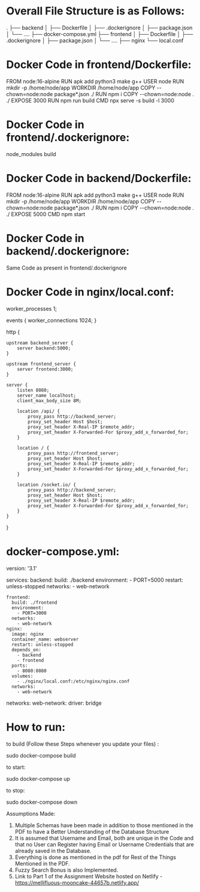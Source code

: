 # Overall File Structure is as Follows:

.
├── backend
│   ├── Dockerfile
│   ├── .dockerignore
│   ├── package.json
│   └── ....
├── docker-compose.yml
├── frontend
│   ├── Dockerfile
│   ├── .dockerignore
│   ├── package.json
│   └── ....
├── nginx
    └── local.conf

# Docker Code in frontend/Dockerfile:

FROM node:16-alpine
RUN apk add python3 make g++ 
USER node 
RUN mkdir -p /home/node/app
WORKDIR /home/node/app
COPY --chown=node:node package*.json ./
RUN npm i
COPY --chown=node:node . ./
EXPOSE 3000
RUN npm run build
CMD npx serve -s build -l 3000

# Docker Code in frontend/.dockerignore:

node_modules
build

# Docker Code in backend/Dockerfile:

FROM node:16-alpine
RUN apk add python3 make g++ 
USER node 
RUN mkdir -p /home/node/app
WORKDIR /home/node/app
COPY --chown=node:node package*.json ./
RUN npm i
COPY --chown=node:node . ./
EXPOSE 5000
CMD npm start

# Docker Code in backend/.dockerignore:

Same Code as present in frontend/.dockerignore

# Docker Code in nginx/local.conf:

worker_processes  1;


events {
    worker_connections  1024;
}

http {

    upstream backend_server {
        server backend:5000;
    }
  
    upstream frontend_server {
        server frontend:3000;
    }
  
    server {
        listen 8080;
        server_name localhost;
        client_max_body_size 8M;
  
        location /api/ {
            proxy_pass http://backend_server;
            proxy_set_header Host $host;
            proxy_set_header X-Real-IP $remote_addr;
            proxy_set_header X-Forwarded-For $proxy_add_x_forwarded_for;
        }
  
        location / {
            proxy_pass http://frontend_server;
            proxy_set_header Host $host;
            proxy_set_header X-Real-IP $remote_addr;
            proxy_set_header X-Forwarded-For $proxy_add_x_forwarded_for;
        }
  
        location /socket.io/ {
            proxy_pass http://backend_server;
            proxy_set_header Host $host;
            proxy_set_header X-Real-IP $remote_addr;
            proxy_set_header X-Forwarded-For $proxy_add_x_forwarded_for;
        }
    }
}

# docker-compose.yml:

version: '3.1'

services:
    backend:
      build: ./backend
      environment:
        - PORT=5000
      restart: unless-stopped
      networks:
        - web-network


    frontend:
      build: ./frontend
      environment:
        - PORT=3000
      networks:
        - web-network
    nginx:
      image: nginx
      container_name: webserver
      restart: unless-stopped
      depends_on:
        - backend
        - frontend
      ports:
        - 8080:8080
      volumes:
        - ./nginx/local.conf:/etc/nginx/nginx.conf
      networks:
        - web-network

networks:
  web-network:
    driver: bridge

# How to run:

to build (Follow these Steps whenever you update your files) :

sudo docker-compose build

to start:

sudo docker-compose up

to stop:

sudo docker-compose down


Assumptions Made:
1) Multiple Schemas have been made in addition to those mentioned in the PDF to have a Better Understanding of the Database Structure
2) It is assumed that Username and Email, both are unique in the Code and that no User can Register having Email or Username Credentials that are already saved in the Database. 
3) Everything is done as mentioned in the pdf for Rest of the Things Mentioned in the PDF.
4) Fuzzy Search Bonus is also Implemented.
5) Link to Part 1 of the Assignment Website hosted on Netlify - https://mellifluous-mooncake-44657b.netlify.app/